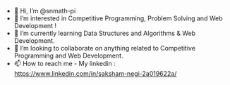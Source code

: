 - 👋 Hi, I’m @snmath-pi
- 👀 I’m interested in Competitive Programming, Problem Solving and Web Development !
- 🌱 I’m currently learning Data Structures and Algorithms & Web Development.
- 💞️ I’m looking to collaborate on anything related to Competitive Programming and Web Development.
- 📫 How to reach me - My linkedin : https://www.linkedin.com/in/saksham-negi-2a019622a/

<!---
snmath-pi/snmath-pi is a ✨ special ✨ repository because its `README.md` (this file) appears on your GitHub profile.
You can click the Preview link to take a look at your changes.
--->
